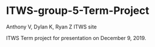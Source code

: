 # ITWS-group-5-Term-Project
Anthony V, Dylan K, Ryan Z ITWS site

ITWS Term project for presentation on December 9, 2019.
